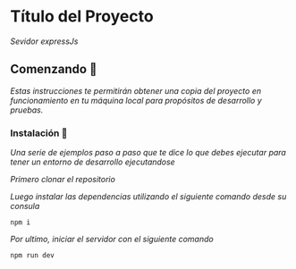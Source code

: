 # Título del Proyecto

_Sevidor expressJs_

## Comenzando 🚀

_Estas instrucciones te permitirán obtener una copia del proyecto en funcionamiento en tu máquina local para propósitos de desarrollo y pruebas._


### Instalación 🔧

_Una serie de ejemplos paso a paso que te dice lo que debes ejecutar para tener un entorno de desarrollo ejecutandose_

_Primero clonar el repositorio_

_Luego instalar las dependencias utilizando el siguiente comando desde su consula_

```
npm i
```

_Por ultimo, iniciar el servidor con el siguiente comando_

```
npm run dev
```

